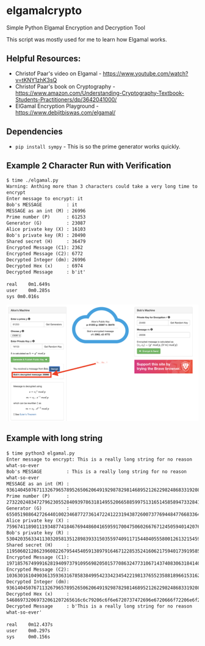 # elgamalcrypto
Simple Python Elgamal Encryption and Decryption Tool

This script was mostly used for me to learn how Elgamal works.

## Helpful Resources:
- Christof Paar's video on Elgamal - https://www.youtube.com/watch?v=tKNY1zhK3sQ
- Christof Paar's book on Cryptography - https://www.amazon.com/Understanding-Cryptography-Textbook-Students-Practitioners/dp/3642041000/
- ElGamal Encryption Playground - https://www.debjitbiswas.com/elgamal/

## Dependencies

- `pip install sympy` - This is so the prime generator works quickly.

## Example 2 Character Run with Verification

```
$ time ./elgamal.py
Warning: Anthing more than 3 characters could take a very long time to encrypt
Enter message to encrypt: it
Bob's MESSAGE         : it
MESSAGE as an int (M) : 26996
Prime number (P)      : 61253
Generator (G)         : 23087
Alice private key (X) : 16103
Bob's private key (R) : 20490
Shared secret (H)     : 36479
Encrypted Message (C1): 2362
Encrypted Message (C2): 6772
Decrypted Integer (dm): 26996
Decrypted Hex (x)     : 6974
Decrypted Message     : b'it'

real	0m1.649s
user	0m0.285s
sys	0m0.016s
```
![](elgamal_run.png)

## Example with long string

```
$ time python3 elgamal.py
Enter message to encrypt: This is a really long string for no reason what-so-ever
Bob's MESSAGE         : This is a really long string for no reason what-so-ever
MESSAGE as an int (M) : 936140450767113267965789526506206491929878298146895212622982486833192086180233170932959949678546085654866949395518767919304942183794
Prime number (P)      : 2732202483472796230552840939786318149552066588599751316514585894733284183141658331370522061142362270191703995600531377432565986089031
Generator (G)         : 655051988642726440100234687727361472241223194387260073776944847766833641196630019073062148005250400958985997330463328889516727075079
Alice private key (X) : 759674118901119348774184676944860416595917004750602667671245059401420763383429179379996432597693268146910211930534447853089180047520
Bob's private key (R) : 530420356334113032058135128983933150355974091171544040555800126132154593233892663946504466711210276928087150715709683081110998867178
Shared secret (H)     : 1195060212862396082267954454059138979164671228535241606217594017391958535941383354001276446149980324540386667396871095354193818516142
Encrypted Message (C1): 1971857674999162819409737910956982050157708632477310671437408306318414041292922331067272518172493225247118459514061942412333141234874
Encrypted Message (C2): 1036301610490361359363167858384995423342345422198137655235881896615316223008088446518190790078611876164254030601248558708515780484023
Decrypted Integer (dm): 936140450767113267965789526506206491929878298146895212622982486833192086180233170932959949678546085654866949395518767919304942183794
Decrypted Hex (x)     : 546869732069732061207265616c6c79206c6f6e6720737472696e6720666f72206e6f20726561736f6e20776861742d736f2d65766572
Decrypted Message     : b'This is a really long string for no reason what-so-ever'

real    0m12.437s
user    0m0.297s
sys     0m0.156s
```
